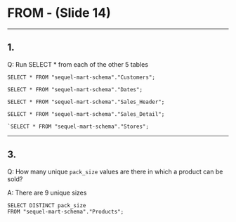 # FROM  - (Slide 14)

---

## 1.
Q: Run SELECT * from each of the other 5 tables

```
SELECT * FROM "sequel-mart-schema"."Customers";
```

```
SELECT * FROM "sequel-mart-schema"."Dates";
```

```
SELECT * FROM "sequel-mart-schema"."Sales_Header";
```

```
SELECT * FROM "sequel-mart-schema"."Sales_Detail";
```

```
`SELECT * FROM "sequel-mart-schema"."Stores";
```

---

## 3.
Q: How many unique `pack_size` values are there in which a product can be sold?

A: There are 9 unique sizes
```
SELECT DISTINCT pack_size
FROM "sequel-mart-schema"."Products";
```